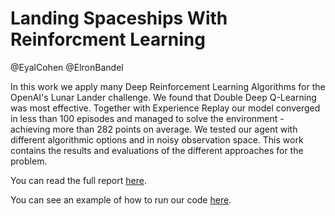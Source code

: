 # Landing Spaceships With Reinforcment Learning

@EyalCohen @ElronBandel

In this work we apply many Deep Reinforcement Learning Algorithms for the OpenAI's Lunar Lander challenge. We found that Double Deep Q-Learning was most effective. Together with Experience Replay our model converged in less than 100 episodes and managed to solve the environment - achieving more than 282 points on average. We tested our agent with different algorithmic options and in noisy observation space. This work contains the results and evaluations of the different approaches for the problem.

You can read the full report [here](https://github.com/eyalcohen308/landing-spaceship-with-rl/blob/master/report.pdf). 

You can see an example of how to run our code [here](https://colab.research.google.com/drive/1eUtOnqCAFW5mQxwmSZCqezm6Ufp-LsvM#scrollTo=KuI7g8Mxm7uO). 
